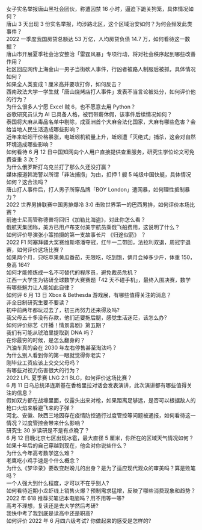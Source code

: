 女子实名举报唐山黑社会团伙，称遭囚禁 16 小时，逼迫下跪关狗笼，具体情况如何？  
唐山 3 天出现 3 份实名举报，均涉路北区，这个区域治安如何？为何会频发此类事件？  
2022 一季度我国房贷总额达 53 万亿，人均房贷负债 14.7 万，如何看待这一数据？  
唐山市开展夏季社会治安整治「雷霆风暴」专项行动，将对社会秩序起到哪些改善作用？  
社区回应网传上海金山一男子当街砍人事件，行凶者被路人制服后被抓，具体情况如何？  
如果全人类变成 1 厘米高并要攻打你，如何反击？  
西南政法大学一学生就「唐山烧烤店打人事件」发表不当言论被处分，如何评价他的行为？  
为什么很多人宁愿 Excel 贼 6，也不愿意去用 Python？  
谷歌研究员认为 AI 已具备人格，被罚带薪休假，该事件后续情况如何？  
泰国将大麻从毒品名单中剔除，成亚洲首个大麻合法化国家，大麻有哪些危害？会给当地人民生活造成哪些影响？  
近年来蚯蚓干价格暴涨，电蚯蚓机销量上升，蚯蚓遭「灭绝式」捕杀，这会对自然环境造成哪些影响？  
如何看待 6 月 12 日中国知网向个人用户直接提供查重服务，研究生学位论文可免费查重 3 次？  
为什么俄罗斯打乌克兰打了那么久还没打赢？  
媒体报道韩海警以所谓「非法捕捞」为由，扣押 1 艘 5 吨级中国快艇，具体情况如何？这合法吗？  
唐山打人事件后，打人男子所穿品牌「BOY London」遭网暴，如何理性抵制暴力？  
2022 世界男排联赛中国男排爆冷 3:0 击败世界第一的巴西男排，如何评价本场比赛？  
前迪士尼高管称德普将回归《加勒比海盗》，对此你怎么看？  
俄航天集团称，美方已用卢布支付美宇航员乘俄飞船费用，这说明了什么？  
如何评价导演张小策拍摄的第一支故事长片 《归途似箭》 ？  
2022 F1 阿塞拜疆大奖赛维斯塔潘夺冠，红牛一二带回，法拉利双退，周冠宇退赛，如何评价这场比赛？  
如果两个月，只吃苹果黄瓜番茄，无限吃，吃到饱，俩月会掉多少斤，体重 150，身高 164?  
如何才能修炼成一名不可替代的程序员，避免裁员危机？  
江西一大学生为钻研全球数学大赛赛题「42 天不碰手机」，最终入围决赛，数学有哪些魅力让人能如此自律？  
如何评 6 月 13 日 Xbox & Bethesda 游戏展，有哪些值得关注的消息？  
非全日制研究生要不要读？  
初中前两年都玩过去了，初三再努力还来得及吗?  
我父母五十多没有存款，他们还要拖后腿，感觉生活迷茫，该怎么办?  
如何评价综艺《开播！情景喜剧》第五期？  
我们有可能从琥珀里提取到 DNA 吗？  
在你最穷的时候，是怎么翻身的？  
汽油车真的会在 2030 年左右停售甚至淘汰吗？  
为什么别人看到你的第一眼就觉得你老实？  
刚毕业工资应该上交交父母吗？  
有哪些对视力伤害很大的行为？  
2022 LPL 夏季赛 LNG 2:1 BLG，如何评价这场比赛？  
6 月 11 日乌总统泽连斯基在香格里拉对话会发表演讲，此次演讲都有哪些值得关注的信息？  
假如双方都在战壕里面，仅露头出来对枪，如果距离足够远，是否可以根据敌人的枪口火焰来躲避飞来的子弹？  
河北、安徽、陕西三地因存在疫情防控通行过度管控等问题被通报，如何看待这一情况？过度管控会带来什么影响？  
研究生 30 岁读研是不是有点晚了？  
6 月 12 日晚北京七区出现冰雹，最大直径 5 厘米，你所在的区域天气情况如何？  
如果十年后的自己穿越到现在，他会对你说些什么？  
为什么今年高考数学这么难？  
老鹰吃小鸡手速是个什么概念？  
为什么《梦华录》要改变赵盼儿的出身？是为了适应现代观众的审美吗？算是败笔吗？  
一个人强大到什么程度，才可以不在乎别人?  
如何看待近期小龙虾线上销售火爆？预制需求猛增，反映了哪些消费现象和趋势？  
2022 年 618 推荐买笔记本电脑吗？用不用等一等?  
高考不理想，复读还是去大学然后考研?  
我快中考了我到底是读高中还是职高?  
如何评价 2022 年 6 月四六级考试? 你做起来的感受是怎样的?  
